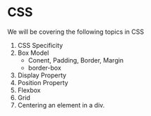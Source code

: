 # CSS

We will be covering the following topics in CSS

1. CSS Specificity
2. Box Model
   - Conent, Padding, Border, Margin
   - border-box
3. Display Property
4. Position Property
5. Flexbox
6. Grid
7. Centering an element in a div.
